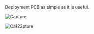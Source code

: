 Deployment PCB as simple as it is useful.



![Capture](https://user-images.githubusercontent.com/63429097/215724130-cfed457a-2e16-4dfc-ab64-4f6171c50368.PNG)


![Ca123pture](https://user-images.githubusercontent.com/63429097/215724135-6de5a9a7-a237-4cf1-99d5-2b830f275178.PNG)

